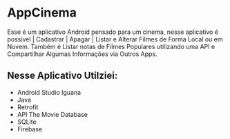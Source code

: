 # AppCinema 

Esse é um aplicativo Android pensado para um cinema, nesse aplicativo é possível |
Cadastrar | Apagar | Listar e Alterar Filmes de Forma Local ou em Nuvem. Também é
Listar notas de Filmes Populares utilizando uma API e Compartilhar Algumas Informações via Outros Apps.


## Nesse Aplicativo Utilziei:

- Android Studio Iguana
- Java
- Retrofit
- API The Movie Database
- SQLite
- Firebase 
